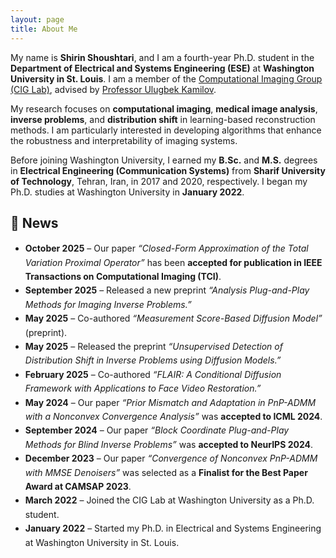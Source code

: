```yaml
---
layout: page
title: About Me
---
```


<style>
/* only shrink the News list, not the header */
.news-list {
  font-size: 14px;      /* try 13px or 12px for smaller */
  line-height: 1.6;
}
</style>

My name is **Shirin Shoushtari**, and I am a fourth-year Ph.D. student in the **Department of Electrical and Systems Engineering (ESE)** at **Washington University in St. Louis**. I am a member of the [Computational Imaging Group (CIG Lab)](https://cigroup.wustl.edu), advised by [Professor Ulugbek Kamilov](https://ukmlv.github.io).  

My research focuses on **computational imaging**, **medical image analysis**, **inverse problems**, and **distribution shift** in learning-based reconstruction methods. I am particularly interested in developing algorithms that enhance the robustness and interpretability of imaging systems.  

Before joining Washington University, I earned my **B.Sc.** and **M.S.** degrees in **Electrical Engineering (Communication Systems)** from **Sharif University of Technology**, Tehran, Iran, in 2017 and 2020, respectively. I began my Ph.D. studies at Washington University in **January 2022**.

## 📰 News
<div class="news-list" markdown="1">

- **October 2025** – Our paper *“Closed-Form Approximation of the Total Variation Proximal Operator”* has been **accepted for publication in IEEE Transactions on Computational Imaging (TCI)**.  
- **September 2025** – Released a new preprint *“Analysis Plug-and-Play Methods for Imaging Inverse Problems.”*  
- **May 2025** – Co-authored *“Measurement Score-Based Diffusion Model”* (preprint).  
- **May 2025** – Released the preprint *“Unsupervised Detection of Distribution Shift in Inverse Problems using Diffusion Models.”*  
- **February 2025** – Co-authored *“FLAIR: A Conditional Diffusion Framework with Applications to Face Video Restoration.”*  
- **May 2024** – Our paper *“Prior Mismatch and Adaptation in PnP-ADMM with a Nonconvex Convergence Analysis”* was **accepted to ICML 2024**.  
- **September 2024** – Our paper *“Block Coordinate Plug-and-Play Methods for Blind Inverse Problems”* was **accepted to NeurIPS 2024**.  
- **December 2023** – Our paper *“Convergence of Nonconvex PnP-ADMM with MMSE Denoisers”* was selected as a **Finalist for the Best Paper Award at CAMSAP 2023**.  
- **March 2022** – Joined the CIG Lab at Washington University as a Ph.D. student.  
- **January 2022** – Started my Ph.D. in Electrical and Systems Engineering at Washington University in St. Louis.  

</div>
